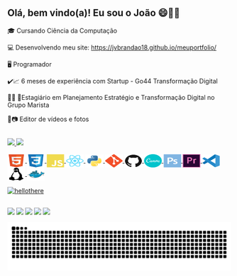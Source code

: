 ## Olá, bem vindo(a)! Eu sou o João 😄👾👋

🎓 Cursando Ciência da Computação

💻 Desenvolvendo meu site: https://jvbrandao18.github.io/meuportfolio/

🖥️ Programador

✔️📈 6 meses de experiência com Startup - Go44 Transformação Digital


:technologist:	🏢Estagiário em Planejamento Estratégio e Transformação Digital no Grupo Marista

🎥📷 Editor de vídeos e fotos

## 

 <div>
  <a href="https://github.com/jvbrandao18">
  <img height="180em" src="https://github-readme-stats.vercel.app/api?username=jvbrandao18&show_icons=true&theme=synthwave&include_all_commits=true&count_private=true"/>
  <img height="180em" src="https://github-readme-stats.vercel.app/api/top-langs/?username=jvbrandao18&layout=compact&langs_count=7&theme=synthwave"/>
</div>
<div style="display: inline_block"><br>
  
  <img align="center" alt="Jao-HTML" height="30" width="40" src="https://raw.githubusercontent.com/devicons/devicon/master/icons/html5/html5-original.svg">
  <img align="center" alt="Jao-CSS" height="30" width="40" src="https://raw.githubusercontent.com/devicons/devicon/master/icons/css3/css3-original.svg">
  <img align="center" alt="Jao-Js" height="30" width="40" src="https://raw.githubusercontent.com/devicons/devicon/master/icons/javascript/javascript-plain.svg">
  <img align="center" alt="Jao-React" height="30" width="40" src="https://raw.githubusercontent.com/devicons/devicon/master/icons/react/react-original.svg">
  <img align="center" alt="Jao-Python" height="30" width="40" src="https://raw.githubusercontent.com/devicons/devicon/master/icons/python/python-original.svg">
  
 
  <img align="center" alt="Jao-Git" height="30" width="40" src="https://raw.githubusercontent.com/devicons/devicon/master/icons/git/git-plain.svg">
  <img align="center" alt="Jao-Github" height="30" width="40" src="https://github.com/devicons/devicon/blob/master/icons/github/github-original.svg">
  
 
  <img align="center" alt="Jao-Canva" height="30" width="40" src="https://github.com/devicons/devicon/blob/master/icons/canva/canva-original.svg">
  <img align="center" alt="Jao-Photo" height="30" width="40" src="https://github.com/devicons/devicon/blob/master/icons/photoshop/photoshop-plain.svg">
  <img align="center" alt="Jao-Premiere" height="30" width="40" src="https://github.com/devicons/devicon/blob/master/icons/premierepro/premierepro-original.svg">
  <img align="center" alt="Jao-Vscode" height="30" width="40" src="https://github.com/devicons/devicon/blob/master/icons/vscode/vscode-original.svg">
  
 
  <img align="center" alt="Jao-Linux" height="30" width="40" src="https://github.com/devicons/devicon/blob/master/icons/linux/linux-plain.svg">
  <img align="center" alt="Jao-Docker" height="30" width="40" src="https://github.com/devicons/devicon/blob/master/icons/docker/docker-original.svg">


 
 ![hellothere](https://user-images.githubusercontent.com/66882890/134076068-b02929bd-4dfd-4f27-a305-b7fa762f2787.gif)
</div>
  
  ##
 
<div> 
  <a href="https://www.linkedin.com/in/jo%C3%A3o-vitor-brand%C3%A3o-b951471b7/" target="_blank"><img src="https://img.shields.io/badge/-LinkedIn-%230077B5?style=for-the-badge&logo=linkedin&logoColor=white" target="_blank"></a>
 <a href="https://instagram.com/jvbrandao18" target="_blank"><img src="https://img.shields.io/badge/-Instagram-%23E4405F?style=for-the-badge&logo=instagram&logoColor=white" target="_blank"></a>
  <a href="https://twitter.com/jvbrandao_" target="_blank"><img src="https://img.shields.io/badge/Twitter-1DA1F2?style=for-the-badge&logo=twitter&logoColor=white" target="_blank"></a>
  <a href = "https://www.twitch.tv/brandao_18"><img src="https://img.shields.io/badge/Twitch-9146FF?style=for-the-badge&logo=twitch&logoColor=white"></a>
  <a href = "mailto: jvitbrandao@gmail.com"><img src="https://img.shields.io/badge/Gmail-D14836?style=for-the-badge&logo=gmail&logoColor=white" target="_blank"></a>

  ![Snake animation](https://github.com/jvbrandao18/jvbrandao18/blob/output/github-contribution-grid-snake.svg)
 
</div>

 
<!-- ## é a reta de divisão -->
